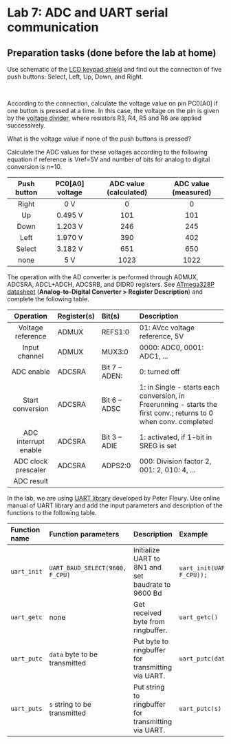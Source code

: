 # Lab 7: ADC and UART serial communication

## Preparation tasks (done before the lab at home)

Use schematic of the [LCD keypad shield](../../Docs/arduino_shield.pdf) and find out the connection of five push buttons: Select, Left, Up, Down, and Right.

&nbsp;

According to the connection, calculate the voltage value on pin PC0[A0] if one button is pressed at a time. In this case, the voltage on the pin is given by the [voltage divider](https://www.allaboutcircuits.com/tools/voltage-divider-calculator/), where resistors R3, R4, R5 and R6 are applied successively.

What is the voltage value if none of the push buttons is pressed?

Calculate the ADC values for these voltages according to the following equation if reference is Vref=5V and number of bits for analog to digital conversion is n=10.

   | **Push button** | **PC0[A0] voltage** | **ADC value (calculated)** | **ADC value (measured)** |
   | :-: | :-: | :-: | :-: |
   | Right  | 0&nbsp;V | 0   | 0 |
   | Up     | 0.495&nbsp;V | 101 | 101 |
   | Down   | 1.203&nbsp;V | 246 | 245 |
   | Left   | 1.970&nbsp;V | 390 | 402 |
   | Select | 3.182&nbsp;V | 651 | 650 |
   | none   | 5&nbsp;V | 1023 | 1022 |
   
The operation with the AD converter is performed through ADMUX, ADCSRA, ADCL+ADCH, ADCSRB, and DIDR0 registers. See [ATmega328P datasheet](https://www.microchip.com/wwwproducts/en/ATmega328p) (**Analog-to-Digital Converter > Register Description**) and complete the following table.

   | **Operation** | **Register(s)** | **Bit(s)** | **Description** |
   | :-: | :-- | :-- | :-- |
   | Voltage reference | ADMUX | REFS1:0 | 01: AVcc voltage reference, 5V |
   | Input channel | ADMUX | MUX3:0 | 0000: ADC0, 0001: ADC1, ... |
   | ADC enable | ADCSRA | Bit 7 – ADEN: | 0: turned off |
   | Start conversion | ADCSRA | Bit 6 – ADSC | 1: in Single - starts each conversion, in Freerunning - starts the first conv.; returns to 0 when conv. completed |
   | ADC interrupt enable | ADCSRA | Bit 3 – ADIE | 1: activated, if 1-bit in SREG is set |
   | ADC clock prescaler | ADCSRA | ADPS2:0 | 000: Division factor 2, 001: 2, 010: 4, ...|
   | ADC result |  |  |  |


In the lab, we are using [UART library](http://www.peterfleury.epizy.com/avr-software.html) developed by Peter Fleury. Use online manual of UART library and add the input parameters and description of the functions to the following table.

   | **Function name** | **Function parameters** | **Description** | **Example** |
   | :-- | :-- | :-- | :-- |
   | `uart_init` | `UART_BAUD_SELECT(9600, F_CPU)` | Initialize UART to 8N1 and set baudrate to 9600&nbsp;Bd | `uart_init(UART_BAUD_SELECT(9600, F_CPU));` |
   | `uart_getc` | none | Get received byte from ringbuffer. | `uart_getc()` |
   | `uart_putc` | `data` byte to be transmitted | Put byte to ringbuffer for transmitting via UART. | `uart_putc(data)` |
   | `uart_puts` | `s`	string to be transmitted  | Put string to ringbuffer for transmitting via UART. | `uart_putc(s)` |
